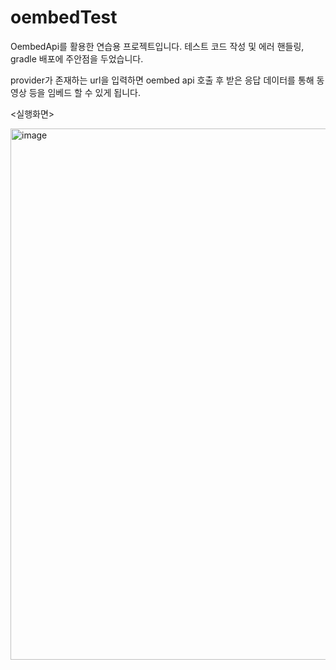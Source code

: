 # oembedTest

 OembedApi를 활용한 연습용 프로젝트입니다. 테스트 코드 작성 및 에러 핸들링, gradle 배포에 주안점을 두었습니다.

 provider가 존재하는 url을 입력하면 oembed api 호출 후 받은 응답 데이터를 통해 동영상 등을 임베드 할 수 있게 됩니다.
 
 <실행화면>


<img width="850" alt="image" src="https://user-images.githubusercontent.com/75921378/175068432-e0155434-8df2-4b6e-a99a-c5b44f25df7c.png">
